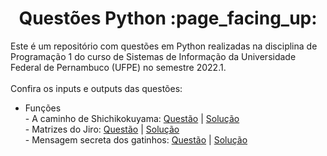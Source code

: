 <h1 align="center">Questões Python :page_facing_up:</h1>

Este é um repositório com questões em Python realizadas na disciplina de Programação 1 do curso de Sistemas de Informação da Universidade Federal de Pernambuco (UFPE) no semestre 2022.1. <br><br>
Confira os inputs e outputs das questões:

- Funções <br>
\- A caminho de Shichikokuyama: [Questão](https://github.com/thedouglasaraujo/python-challenges/blob/main/Quest%C3%B5es%20(Enunciados)/a-caminho-de-shichikokuyama.png) | [Solução](https://github.com/thedouglasaraujo/python-challenges/blob/main/Fun%C3%A7%C3%B5es/a-caminho-de-shichikokuyama.py) <br>
\- Matrizes do Jiro: [Questão](https://github.com/thedouglasaraujo/python-challenges/blob/main/Quest%C3%B5es%20(Enunciados)/matrizes-do-jiro.png) | [Solução](https://github.com/thedouglasaraujo/python-challenges/blob/main/Fun%C3%A7%C3%B5es/matrizes-do-jiro.py) <br>
\- Mensagem secreta dos gatinhos: [Questão](https://github.com/thedouglasaraujo/python-challenges/blob/main/Quest%C3%B5es%20(Enunciados)/mensagem-secreta-dos-gatinhos.png) | [Solução](https://github.com/thedouglasaraujo/python-challenges/blob/main/Fun%C3%A7%C3%B5es/mensagem-secreta.py) <br>
